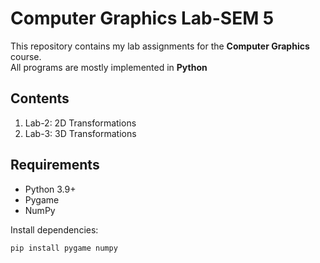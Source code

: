 # Computer Graphics Lab-SEM 5

This repository contains my lab assignments for the **Computer Graphics** course.  
All programs are mostly implemented in **Python**

## Contents

1. Lab-2: 2D Transformations
2. Lab-3: 3D Transformations

## Requirements
- Python 3.9+
- Pygame
- NumPy

Install dependencies:
```bash
pip install pygame numpy
